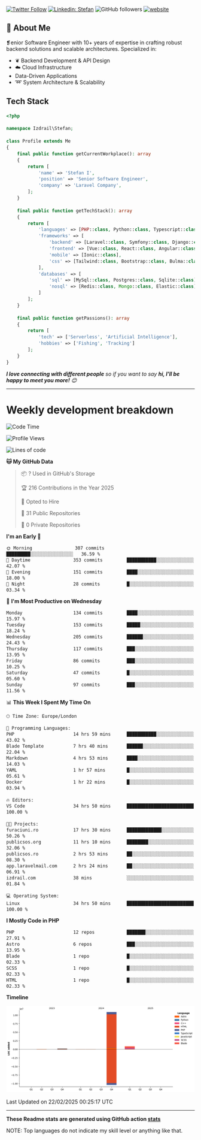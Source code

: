 [![Twitter Follow](https://img.shields.io/twitter/follow/thephpteacher?label=Follow)](https://twitter.com/intent/follow?screen_name=thephpteacher)
[![Linkedin: Stefan](https://img.shields.io/badge/izdrail-blue?style=flat-square&logo=Linkedin&logoColor=white&link=https://www.linkedin.com/in/izdrail/)](https://www.linkedin.com/in/izdrail/)
![GitHub followers](https://img.shields.io/github/followers/izdrail?label=Follow&style=social)
[![website](https://img.shields.io/badge/Website-46a2f1.svg?&style=flat-square&logo=Google-Chrome&logoColor=white&link=https://izdrail.com/)](https://izdrail.com/)

## 🚀 About Me
❡enior Software Engineer with 10+ years of expertise in crafting robust backend solutions and scalable architectures. 
Specialized in:

- ❦ Backend Development & API Design
- ☁️ Cloud Infrastructure
-  Data-Driven Applications
- ➿ System Architecture & Scalability

## Tech Stack

```php
<?php

namespace Izdrail\Stefan;

class Profile extends Me
{
    final public function getCurrentWorkplace(): array
    {
        return [
            'name' => 'Stefan I',
            'position' => 'Senior Software Engineer',
            'company' => 'Laravel Company',
        ];
    }
    
    final public function getTechStack(): array
    {
        return [
            'languages' => [PHP::class, Python::class, Typescript::class],
            'frameworks' => [
                'backend' => [Laravel::class, Symfony::class, Django::class, FastApi::class],
                'frontend' => [Vue::class, React::class, Angular::class],
                'mobile' => [Ionic::class],
                'css' => [Tailwind::class, Bootstrap::class, Bulma::class]
            ],
            'databases' => [
                'sql' => [MySql::class, Postgres::class, Sqlite::class],
                'nosql' => [Redis::class, Mongo::class, Elastic::class]
            ]
        ];
    }

    final public function getPassions(): array
    {
        return [
            'tech' => ['Serverless', 'Artificial Intelligence'],
            'hobbies' => ['Fishing', 'Tracking']
        ];
    }
}
```
 <em><b>I love connecting with different people</b> so if you want to say <b>hi, I'll be happy to meet you more!</b> 😊</em>


---
# Weekly development breakdown
<!--START_SECTION:waka-->
![Code Time](http://img.shields.io/badge/Code%20Time-1%2C071%20hrs%2058%20mins-blue)

![Profile Views](http://img.shields.io/badge/Profile%20Views-47-blue)

![Lines of code](https://img.shields.io/badge/From%20Hello%20World%20I%27ve%20Written-12.0%20million%20lines%20of%20code-blue)

**🐱 My GitHub Data** 

> 📦 ? Used in GitHub's Storage 
 > 
> 🏆 216 Contributions in the Year 2025
 > 
> 💼 Opted to Hire
 > 
> 📜 31 Public Repositories 
 > 
> 🔑 0 Private Repositories 
 > 
**I'm an Early 🐤** 

```text
🌞 Morning                307 commits         █████████░░░░░░░░░░░░░░░░   36.59 % 
🌆 Daytime                353 commits         ███████████░░░░░░░░░░░░░░   42.07 % 
🌃 Evening                151 commits         ████░░░░░░░░░░░░░░░░░░░░░   18.00 % 
🌙 Night                  28 commits          █░░░░░░░░░░░░░░░░░░░░░░░░   03.34 % 
```
📅 **I'm Most Productive on Wednesday** 

```text
Monday                   134 commits         ████░░░░░░░░░░░░░░░░░░░░░   15.97 % 
Tuesday                  153 commits         █████░░░░░░░░░░░░░░░░░░░░   18.24 % 
Wednesday                205 commits         ██████░░░░░░░░░░░░░░░░░░░   24.43 % 
Thursday                 117 commits         ███░░░░░░░░░░░░░░░░░░░░░░   13.95 % 
Friday                   86 commits          ███░░░░░░░░░░░░░░░░░░░░░░   10.25 % 
Saturday                 47 commits          █░░░░░░░░░░░░░░░░░░░░░░░░   05.60 % 
Sunday                   97 commits          ███░░░░░░░░░░░░░░░░░░░░░░   11.56 % 
```


📊 **This Week I Spent My Time On** 

```text
🕑︎ Time Zone: Europe/London

💬 Programming Languages: 
PHP                      14 hrs 59 mins      ███████████░░░░░░░░░░░░░░   43.02 % 
Blade Template           7 hrs 40 mins       ██████░░░░░░░░░░░░░░░░░░░   22.04 % 
Markdown                 4 hrs 53 mins       ████░░░░░░░░░░░░░░░░░░░░░   14.03 % 
YAML                     1 hr 57 mins        █░░░░░░░░░░░░░░░░░░░░░░░░   05.61 % 
Docker                   1 hr 22 mins        █░░░░░░░░░░░░░░░░░░░░░░░░   03.94 % 

🔥 Editors: 
VS Code                  34 hrs 50 mins      █████████████████████████   100.00 % 

🐱‍💻 Projects: 
furaciuni.ro             17 hrs 30 mins      █████████████░░░░░░░░░░░░   50.26 % 
publicsos.org            11 hrs 10 mins      ████████░░░░░░░░░░░░░░░░░   32.06 % 
publicsos.ro             2 hrs 53 mins       ██░░░░░░░░░░░░░░░░░░░░░░░   08.30 % 
app.laravelmail.com      2 hrs 24 mins       ██░░░░░░░░░░░░░░░░░░░░░░░   06.91 % 
izdrail.com              38 mins             ░░░░░░░░░░░░░░░░░░░░░░░░░   01.84 % 

💻 Operating System: 
Linux                    34 hrs 50 mins      █████████████████████████   100.00 % 
```

**I Mostly Code in PHP** 

```text
PHP                      12 repos            ███████░░░░░░░░░░░░░░░░░░   27.91 % 
Astro                    6 repos             ███░░░░░░░░░░░░░░░░░░░░░░   13.95 % 
Blade                    1 repo              █░░░░░░░░░░░░░░░░░░░░░░░░   02.33 % 
SCSS                     1 repo              █░░░░░░░░░░░░░░░░░░░░░░░░   02.33 % 
HTML                     1 repo              █░░░░░░░░░░░░░░░░░░░░░░░░   02.33 % 
```



**Timeline**

![Lines of Code chart](https://raw.githubusercontent.com/izdrail/izdrail/master/assets/bar_graph.png)


 Last Updated on 22/02/2025 00:25:17 UTC
<!--END_SECTION:waka-->

---


**These Readme stats are generated using GitHub action [stats](https://github.com/izdrail/stats)**

NOTE: Top languages do not indicate my skill level or anything like that. 
